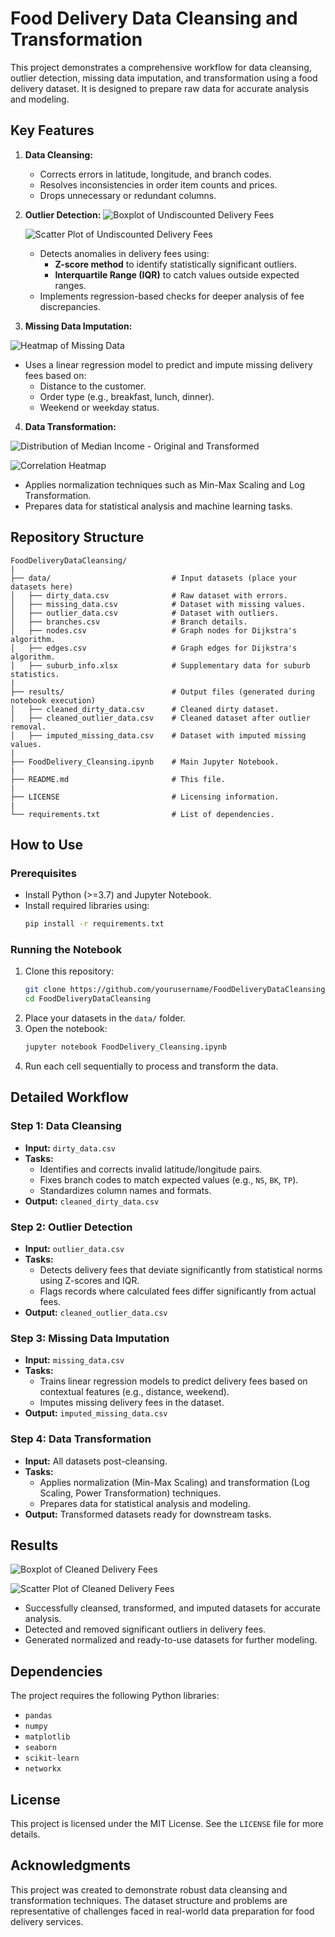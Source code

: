 # Food Delivery Data Cleansing and Transformation

This project demonstrates a comprehensive workflow for data cleansing, outlier detection, missing data imputation, and transformation using a food delivery dataset. It is designed to prepare raw data for accurate analysis and modeling.

## Key Features

1. **Data Cleansing:**
   - Corrects errors in latitude, longitude, and branch codes.
   - Resolves inconsistencies in order item counts and prices.
   - Drops unnecessary or redundant columns.

2. **Outlier Detection:**
   ![Boxplot of Undiscounted Delivery Fees](results/boxplot_delivery_fees.png)

   ![Scatter Plot of Undiscounted Delivery Fees](results/scatter_delivery_fees.png)


   - Detects anomalies in delivery fees using:
     - **Z-score method** to identify statistically significant outliers.
     - **Interquartile Range (IQR)** to catch values outside expected ranges.
   - Implements regression-based checks for deeper analysis of fee discrepancies.

3. **Missing Data Imputation:**

  ![Heatmap of Missing Data](results/missing_data_heatmap.png)

   - Uses a linear regression model to predict and impute missing delivery fees based on:
     - Distance to the customer.
     - Order type (e.g., breakfast, lunch, dinner).
     - Weekend or weekday status.

4. **Data Transformation:**

  ![Distribution of Median Income - Original and Transformed](results/distribution_median_income.png)

  ![Correlation Heatmap](results/correlation_heatmap.png)

   - Applies normalization techniques such as Min-Max Scaling and Log Transformation.
   - Prepares data for statistical analysis and machine learning tasks.

## Repository Structure

```plaintext
FoodDeliveryDataCleansing/
|
├── data/                           # Input datasets (place your datasets here)
│   ├── dirty_data.csv              # Raw dataset with errors.
│   ├── missing_data.csv            # Dataset with missing values.
│   ├── outlier_data.csv            # Dataset with outliers.
│   ├── branches.csv                # Branch details.
│   ├── nodes.csv                   # Graph nodes for Dijkstra's algorithm.
│   ├── edges.csv                   # Graph edges for Dijkstra's algorithm.
│   ├── suburb_info.xlsx            # Supplementary data for suburb statistics.
|
├── results/                        # Output files (generated during notebook execution)
│   ├── cleaned_dirty_data.csv      # Cleaned dirty dataset.
│   ├── cleaned_outlier_data.csv    # Cleaned dataset after outlier removal.
│   ├── imputed_missing_data.csv    # Dataset with imputed missing values.
|
├── FoodDelivery_Cleansing.ipynb    # Main Jupyter Notebook.
|
├── README.md                       # This file.
|
├── LICENSE                         # Licensing information.
|
└── requirements.txt                # List of dependencies.
```

## How to Use

### Prerequisites
- Install Python (>=3.7) and Jupyter Notebook.
- Install required libraries using:
  ```bash
  pip install -r requirements.txt
  ```

### Running the Notebook
1. Clone this repository:
   ```bash
   git clone https://github.com/yourusername/FoodDeliveryDataCleansing.git
   cd FoodDeliveryDataCleansing
   ```
2. Place your datasets in the `data/` folder.
3. Open the notebook:
   ```bash
   jupyter notebook FoodDelivery_Cleansing.ipynb
   ```
4. Run each cell sequentially to process and transform the data.

## Detailed Workflow

### Step 1: Data Cleansing
- **Input:** `dirty_data.csv`
- **Tasks:**
  - Identifies and corrects invalid latitude/longitude pairs.
  - Fixes branch codes to match expected values (e.g., `NS`, `BK`, `TP`).
  - Standardizes column names and formats.
- **Output:** `cleaned_dirty_data.csv`

### Step 2: Outlier Detection
- **Input:** `outlier_data.csv`
- **Tasks:**
  - Detects delivery fees that deviate significantly from statistical norms using Z-scores and IQR.
  - Flags records where calculated fees differ significantly from actual fees.
- **Output:** `cleaned_outlier_data.csv`

### Step 3: Missing Data Imputation
- **Input:** `missing_data.csv`
- **Tasks:**
  - Trains linear regression models to predict delivery fees based on contextual features (e.g., distance, weekend).
  - Imputes missing delivery fees in the dataset.
- **Output:** `imputed_missing_data.csv`

### Step 4: Data Transformation
- **Input:** All datasets post-cleansing.
- **Tasks:**
  - Applies normalization (Min-Max Scaling) and transformation (Log Scaling, Power Transformation) techniques.
  - Prepares data for statistical analysis and modeling.
- **Output:** Transformed datasets ready for downstream tasks.

## Results

![Boxplot of Cleaned Delivery Fees](results/boxplot_cleaned_delivery_fees.png)

![Scatter Plot of Cleaned Delivery Fees](results/scatter_cleaned_delivery_fees.png)

- Successfully cleansed, transformed, and imputed datasets for accurate analysis.
- Detected and removed significant outliers in delivery fees.
- Generated normalized and ready-to-use datasets for further modeling.

## Dependencies
The project requires the following Python libraries:
- `pandas`
- `numpy`
- `matplotlib`
- `seaborn`
- `scikit-learn`
- `networkx`

## License
This project is licensed under the MIT License. See the `LICENSE` file for more details.

## Acknowledgments
This project was created to demonstrate robust data cleansing and transformation techniques. The dataset structure and problems are representative of challenges faced in real-world data preparation for food delivery services.

